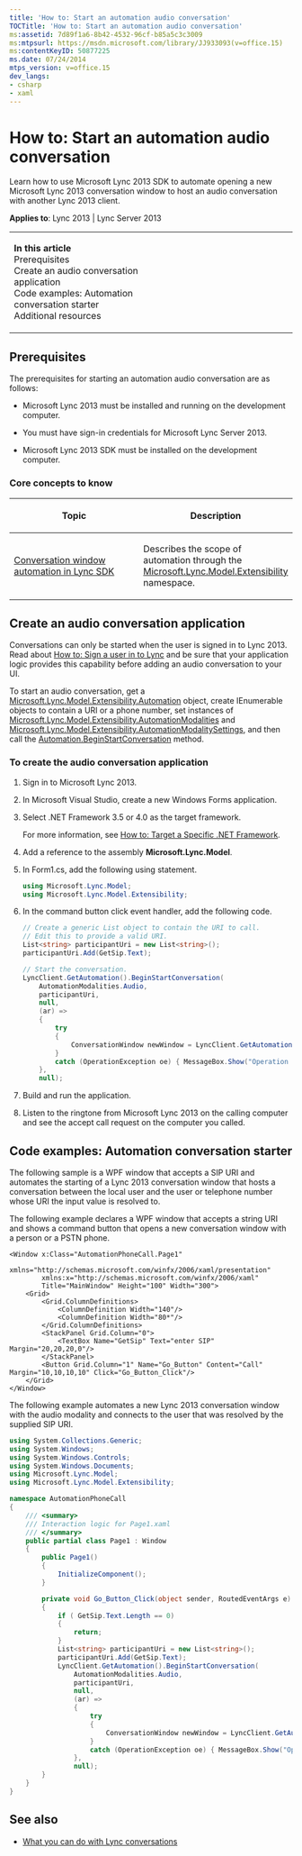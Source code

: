 ```yaml
---
title: 'How to: Start an automation audio conversation'
TOCTitle: 'How to: Start an automation audio conversation'
ms:assetid: 7d89f1a6-8b42-4532-96cf-b85a5c3c3009
ms:mtpsurl: https://msdn.microsoft.com/library/JJ933093(v=office.15)
ms:contentKeyID: 50877225
ms.date: 07/24/2014
mtps_version: v=office.15
dev_langs:
- csharp
- xaml
---
```


# How to: Start an automation audio conversation

Learn how to use Microsoft Lync 2013 SDK to automate opening a new Microsoft Lync 2013 conversation window to host an audio conversation with another Lync 2013 client.



**Applies to**: Lync 2013 | Lync Server 2013

<table>
<colgroup>
<col style="width: 50%" />
<col style="width: 50%" />
</colgroup>
<tbody>
<tr class="odd">
<td><p><strong>In this article</strong><br />
Prerequisites<br />
Create an audio conversation application<br />
Code examples: Automation conversation starter<br />
Additional resources</p></td>
<td><p></p>
<p></p></td>
</tr>
</tbody>
</table>

## Prerequisites

The prerequisites for starting an automation audio conversation are as follows:

  - Microsoft Lync 2013 must be installed and running on the development computer.

  - You must have sign-in credentials for Microsoft Lync Server 2013.

  - Microsoft Lync 2013 SDK must be installed on the development computer.

### Core concepts to know

<table>
<colgroup>
<col style="width: 50%" />
<col style="width: 50%" />
</colgroup>
<thead>
<tr class="header">
<th><p>Topic</p></th>
<th><p>Description</p></th>
</tr>
</thead>
<tbody>
<tr class="odd">
<td><p><a href="conversation-window-automation-in-lync-sdk.md">Conversation window automation in Lync SDK</a></p></td>
<td><p>Describes the scope of automation through the <a href="https://msdn.microsoft.com/library/jj278382(v=office.15)">Microsoft.Lync.Model.Extensibility</a> namespace.</p></td>
</tr>
</tbody>
</table>

## Create an audio conversation application

Conversations can only be started when the user is signed in to Lync 2013. Read about [How to: Sign a user in to Lync](how-to-sign-a-user-in-to-lync.md) and be sure that your application logic provides this capability before adding an audio conversation to your UI.

To start an audio conversation, get a [Microsoft.Lync.Model.Extensibility.Automation](https://msdn.microsoft.com/library/jj293816\(v=office.15\)) object, create IEnumerable objects to contain a URI or a phone number, set instances of [Microsoft.Lync.Model.Extensibility.AutomationModalities](https://msdn.microsoft.com/library/jj266471\(v=office.15\)) and [Microsoft.Lync.Model.Extensibility.AutomationModalitySettings](https://msdn.microsoft.com/library/jj276319\(v=office.15\)), and then call the [Automation.BeginStartConversation](https://msdn.microsoft.com/library/jj276136\(v=office.15\)) method.

### To create the audio conversation application

1.  Sign in to Microsoft Lync 2013.

2.  In Microsoft Visual Studio, create a new Windows Forms application.

3.  Select .NET Framework 3.5 or 4.0 as the target framework.
    
    For more information, see [How to: Target a Specific .NET Framework](http://go.microsoft.com/fwlink/?linkid=168798).

4.  Add a reference to the assembly **Microsoft.Lync.Model**.

5.  In Form1.cs, add the following using statement.
    
    ```csharp
    using Microsoft.Lync.Model;
    using Microsoft.Lync.Model.Extensibility;
    ```

6.  In the command button click event handler, add the following code.
    
    ```csharp
    // Create a generic List object to contain the URI to call.
    // Edit this to provide a valid URI.
    List<string> participantUri = new List<string>();
    participantUri.Add(GetSip.Text);
    
    // Start the conversation.
    LyncClient.GetAutomation().BeginStartConversation(
        AutomationModalities.Audio,
        participantUri,
        null,
        (ar) =>
        {
            try
            {
                ConversationWindow newWindow = LyncClient.GetAutomation().EndStartConversation(ar);
            }
            catch (OperationException oe) { MessageBox.Show("Operation exception on start conversation " + oe.Message); };
        },
        null);
    ```

7.  Build and run the application.

8.  Listen to the ringtone from Microsoft Lync 2013 on the calling computer and see the accept call request on the computer you called.

## Code examples: Automation conversation starter

The following sample is a WPF window that accepts a SIP URI and automates the starting of a Lync 2013 conversation window that hosts a conversation between the local user and the user or telephone number whose URI the input value is resolved to.

The following example declares a WPF window that accepts a string URI and shows a command button that opens a new conversation window with a person or a PSTN phone.

```xaml
<Window x:Class="AutomationPhoneCall.Page1"
        xmlns="http://schemas.microsoft.com/winfx/2006/xaml/presentation"
        xmlns:x="http://schemas.microsoft.com/winfx/2006/xaml"
        Title="MainWindow" Height="100" Width="300">
    <Grid>
        <Grid.ColumnDefinitions>
            <ColumnDefinition Width="140"/>
            <ColumnDefinition Width="80*"/>
        </Grid.ColumnDefinitions>
        <StackPanel Grid.Column="0">
            <TextBox Name="GetSip" Text="enter SIP" Margin="20,20,20,0"/>
        </StackPanel>
        <Button Grid.Column="1" Name="Go_Button" Content="Call" Margin="10,10,10,10" Click="Go_Button_Click"/>
    </Grid>
</Window>
```

The following example automates a new Lync 2013 conversation window with the audio modality and connects to the user that was resolved by the supplied SIP URI.

```csharp
using System.Collections.Generic;
using System.Windows;
using System.Windows.Controls;
using System.Windows.Documents;
using Microsoft.Lync.Model;
using Microsoft.Lync.Model.Extensibility;

namespace AutomationPhoneCall
{
    /// <summary>
    /// Interaction logic for Page1.xaml
    /// </summary>
    public partial class Page1 : Window
    {
        public Page1()
        {
            InitializeComponent();
        }

        private void Go_Button_Click(object sender, RoutedEventArgs e)
        {
            if ( GetSip.Text.Length == 0)
            {
                return;
            }
            List<string> participantUri = new List<string>();
            participantUri.Add(GetSip.Text);
            LyncClient.GetAutomation().BeginStartConversation(
                AutomationModalities.Audio,
                participantUri,
                null,
                (ar) =>
                {
                    try
                    {
                        ConversationWindow newWindow = LyncClient.GetAutomation().EndStartConversation(ar);
                    }
                    catch (OperationException oe) { MessageBox.Show("Operation exception on start conversation " + oe.Message); };
                },
                null);
        }
    }
}
```

## See also

  - [What you can do with Lync conversations](what-you-can-do-with-lync-conversations.md)

